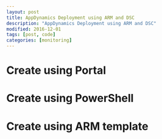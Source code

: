 ```yaml
---
layout: post
title: AppDynamics Deployment using ARM and DSC
description: "AppDynamics Deployment using ARM and DSC"
modified: 2016-12-01
tags: [post, code]
categories: [monitoring]
---
```


# Create using Portal

# Create using PowerShell

# Create using ARM template
